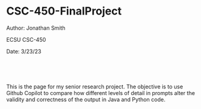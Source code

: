 # CSC-450-FinalProject
Author: Jonathan Smith

ECSU CSC-450

Date: 3/23/23

&nbsp;

&nbsp;

This is the page for my senior research project. The objective is to use Github Copilot to compare how different levels of detail in prompts alter the validity and correctness of the output in Java and Python code.
